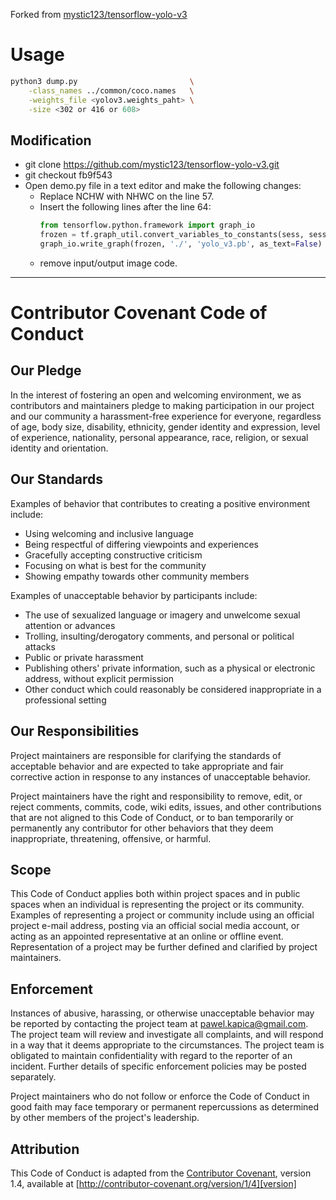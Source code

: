 Forked from [mystic123/tensorflow-yolo-v3](https://github.com/mystic123/tensorflow-yolo-v3.git)

# Usage

```bash
python3 dump.py                         \
    -class_names ../common/coco.names   \
    -weights_file <yolov3.weights_paht> \
    -size <302 or 416 or 608>
```

## Modification

  - git clone https://github.com/mystic123/tensorflow-yolo-v3.git
  - git checkout fb9f543
  - Open demo.py file in a text editor and make the following changes:
    - Replace NCHW with NHWC on the line 57.
    - Insert the following lines after the line 64:
      ```python
      from tensorflow.python.framework import graph_io
      frozen = tf.graph_util.convert_variables_to_constants(sess, sess.graph_def, ['concat_1'])
      graph_io.write_graph(frozen, './', 'yolo_v3.pb', as_text=False)
      ```
    - remove input/output image code.

---

# Contributor Covenant Code of Conduct

## Our Pledge

In the interest of fostering an open and welcoming environment, we as contributors and maintainers pledge to making participation in our project and our community a harassment-free experience for everyone, regardless of age, body size, disability, ethnicity, gender identity and expression, level of experience, nationality, personal appearance, race, religion, or sexual identity and orientation.

## Our Standards

Examples of behavior that contributes to creating a positive environment include:

* Using welcoming and inclusive language
* Being respectful of differing viewpoints and experiences
* Gracefully accepting constructive criticism
* Focusing on what is best for the community
* Showing empathy towards other community members

Examples of unacceptable behavior by participants include:

* The use of sexualized language or imagery and unwelcome sexual attention or advances
* Trolling, insulting/derogatory comments, and personal or political attacks
* Public or private harassment
* Publishing others' private information, such as a physical or electronic address, without explicit permission
* Other conduct which could reasonably be considered inappropriate in a professional setting

## Our Responsibilities

Project maintainers are responsible for clarifying the standards of acceptable behavior and are expected to take appropriate and fair corrective action in response to any instances of unacceptable behavior.

Project maintainers have the right and responsibility to remove, edit, or reject comments, commits, code, wiki edits, issues, and other contributions that are not aligned to this Code of Conduct, or to ban temporarily or permanently any contributor for other behaviors that they deem inappropriate, threatening, offensive, or harmful.

## Scope

This Code of Conduct applies both within project spaces and in public spaces when an individual is representing the project or its community. Examples of representing a project or community include using an official project e-mail address, posting via an official social media account, or acting as an appointed representative at an online or offline event. Representation of a project may be further defined and clarified by project maintainers.

## Enforcement

Instances of abusive, harassing, or otherwise unacceptable behavior may be reported by contacting the project team at pawel.kapica@gmail.com. The project team will review and investigate all complaints, and will respond in a way that it deems appropriate to the circumstances. The project team is obligated to maintain confidentiality with regard to the reporter of an incident. Further details of specific enforcement policies may be posted separately.

Project maintainers who do not follow or enforce the Code of Conduct in good faith may face temporary or permanent repercussions as determined by other members of the project's leadership.

## Attribution

This Code of Conduct is adapted from the [Contributor Covenant][homepage], version 1.4, available at [http://contributor-covenant.org/version/1/4][version]

[homepage]: http://contributor-covenant.org
[version]: http://contributor-covenant.org/version/1/4/
